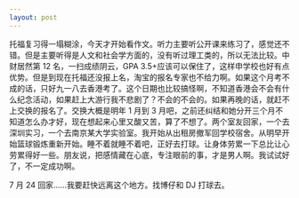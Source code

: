 ```yaml
---
layout: post
---
```


托福复习得一塌糊涂，今天才开始看作文。听力主要听公开课来练习了，感觉还不错。但是主要听得是人文和社会学方面的，没有听过理工类的，所以无法比较。中财居然第 12 名，一扫成绩阴云，GPA 3.5+应该可以保住了，这样申学校也好有点优势。但是到现在托福还没报上名，淘宝的报名专家也不给力啊。如果这个月考不成的话，只好九一八去香港考了。这个日期也比较搞怪啊，不知道香港会不会有什么纪念活动，如果赶上大游行我不悲剧了？不会的不会的。如果再晚的话，就赶不上交换的报名了。交换大概是明年 1 月到 3 月吧，之前还纠结和她分开三个月不知道怎么办才好，现在想起来心里又酸又苦，算了不想了。两个室友回家，一个去深圳实习，一个去南京某大学实验室。我开始从出租房撤军回学校宿舍。从明早开始篮球锻炼重新开始。睡不着就睡不着吧，正好去打球。让身体劳累一下总比让心劳累得好一些。朋友说，把感情藏在心底，专注眼前的事，才是男人啊。我试试好了，不一定成功啊。

7 月 24 回家……我要赶快远离这个地方。找博仔和 DJ 打球去。
